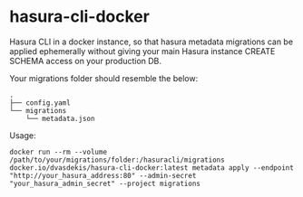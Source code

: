 # hasura-cli-docker

Hasura CLI in a docker instance, so that hasura metadata migrations can be applied ephemerally without giving your main Hasura instance CREATE SCHEMA access on your production DB.

Your migrations folder should resemble the below:

```
.
├── config.yaml
└── migrations
    └── metadata.json
```

Usage:

`docker run --rm --volume /path/to/your/migrations/folder:/hasuracli/migrations docker.io/dvasdekis/hasura-cli-docker:latest metadata apply --endpoint "http://your_hasura_address:80" --admin-secret "your_hasura_admin_secret" --project migrations`
